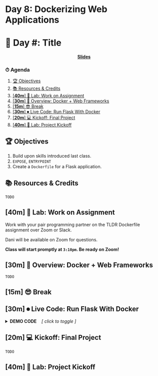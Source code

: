 # Day 8: Dockerizing Web Applications

<!-- .slide: data-background="./../Slides/images/header.svg" data-background-repeat="none" data-background-size="40% 40%" data-background-position="center 10%" class="header" -->
# 📜 Day #: Title

<p align="center"><a href="https://make-school-courses.github.io/REPO_NAME/Slides/00-LESSON_NAME" title="Slides" target="_blank"><strong>Slides</strong></a></p>

<!-- > -->

### ⏱ Agenda

1. [🏆 Objectives](#%f0%9f%8f%86-objectives)
1. [📚 Resources & Credits](#%f0%9f%93%9a-resources--credits)
1. [[**40m**] 🔭 Lab: Work on Assignment](#40m-%f0%9f%94%ad-lab-work-on-assignment)
1. [[**30m**] 📖 Overview: Docker + Web Frameworks](#30m-%f0%9f%93%96-overview-docker--web-frameworks)
1. [[**15m**] 😎 Break](#15m-%f0%9f%98%8e-break)
1. [[**30m**] ⏺ Live Code: Run Flask With Docker](#30m-%e2%8f%ba-live-code-run-flask-with-docker)
1. [[**20m**] 💻 Kickoff: Final Project](#20m-%f0%9f%92%bb-kickoff-final-project)
1. [[**40m**] 🔭 Lab: Project Kickoff](#40m-%f0%9f%94%ad-lab-project-kickoff)

<!-- > -->

## 🏆 Objectives

1. Build upon skills introduced last class.
1. `EXPOSE`, `ENTRYPOINT`
1. Create a `Dockerfile` for a Flask application.

<!-- > -->

## 📚 Resources & Credits

`TODO`

<!-- > -->

<!--

|   Level   | Verbs |
| --------- | ----- |
| 6: Create | design, formulate, build, invent, create, compose, generate, derive, modify, develop |
| 5: Evaluate | choose, support, relate, determine, defend, compare, contrast, justify, support, convince, select |
| 4: Analyze | classify, break down, categorize, analyze, diagram, illustrate, criticize, simplify, associate |
| 3: Apply | calculate, predict, apply, solve, illustrate, use, demonstrate, determine, model, perform, present |
| 2: Understand | describe, explain, paraphrase, restate, summarize, contrast, interpret, discuss |
| 1: Remember | list, recite, outline, define, name, match, quote, recall, identify, label, recognize |
-->

## [**40m**] 🔭 Lab: Work on Assignment

Work with your pair programming partner on the TLDR Dockerfile assignment over Zoom or Slack.

Dani will be available on Zoom for questions.

**Class will start promptly at `3:10pm`. Be ready on Zoom!**

<!-- > -->

## [**30m**] 📖 Overview: Docker + Web Frameworks

`TODO`

<!-- > -->

## [**15m**] 😎 Break

<!-- > -->

## [**30m**] ⏺ Live Code: Run Flask With Docker

<details><summary><strong>DEMO CODE</strong><em>&nbsp;&nbsp;&nbsp;&nbsp;[ click to toggle ]</em></summary>
<p>

```bash
# TODO
```

</p>
</details>

<!-- > -->

## [**20m**] 💻 Kickoff: Final Project

`TODO`

<!-- > -->

## [**40m**] 🔭 Lab: Project Kickoff

<!-- > -->

